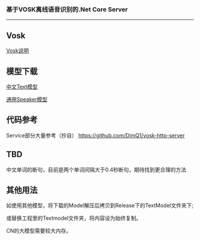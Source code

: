 ### 基于VOSK离线语音识别的.Net Core Server
---
## Vosk
[Vosk说明](https://alphacephei.com/vosk/index.zh)

## 模型下载
[中文Text模型](https://alphacephei.com/vosk/models/vosk-model-small-cn-0.22.zip)

[通用Speaker模型](https://alphacephei.com/vosk/models/vosk-model-spk-0.4.zip)

## 代码参考

Service部分大量参考（抄自） https://github.com/DimQ1/vosk-http-server

## TBD
中文单词的断句，目前是两个单词间隔大于0.4秒断句，期待找到更合理的方法

## 其他用法
如使用其他模型，将下载的Model解压后拷贝到Release下的TextModel文件夹下;

或替换工程里的Textmodel文件夹，将内容设为始终复制。

CN的大模型需要较大内存。